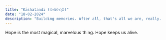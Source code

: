 ```yaml
---
title: "Kāshatandi (କାଶତଣ୍ଡି)"
date: "18-02-2024"
description: "Building memories. After all, that's all we are, really. Memories."
---
```


Hope is the most magical, marvelous thing. Hope keeps us alive.

<!-- Getting back up, slowly. -->

<!-- The attempt that worked; the attempt trying to scratch the surface of the walls, looking behind them, uncover the unsettling darkness that lies within. The walls we construct in our lives that we don't look behind. The walls that we build to protect ourselves from the world. -->
